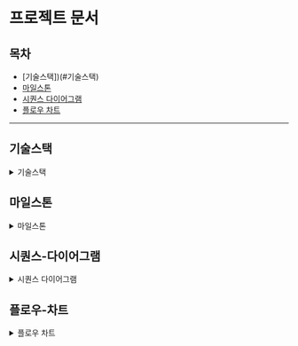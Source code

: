 # 프로젝트 문서

## 목차
- [기술스택])(#기술스택)
- [마일스톤](#마일스톤)
- [시퀀스 다이어그램](#시퀀스-다이어그램)
- [플로우 차트](#플로우-차트)

---

## 기술스택
<details>
  <summary>기술스택</summary>

## 기술 스택

### Web Application Server
- **Java 17**
- **Spring Boot**
    - Spring Web
    - Spring Validation
    - Spring Security
    - Jwt
    - Spring Data JPA
    - Query DSL

### Messaging Solution
- **Spring for Apache Kafka**

### Database
- **H2** (Domain)
- **Prometheus** (Application Meta Data)
- **Redis** (Caching)

### Monitoring System
- **Spring Actuator**
- **Grafana**

### Documentation
- **Spring Rest Docs**
- **Swagger**

### Test
- **Spring Boot Test**

</details>

## 마일스톤
<details>
  <summary>마일스톤</summary>

## E Commerce 시나리오 기반 서버 구축 마일스톤

### Week 3 (24H)
- 마일스톤 작성 (2H)
- 시나리오 분석 (2H)
- 시퀀스 다이어그램 작성 (4H)
- 플로우 차트 작성 (3H)
- 도메인 모델링 (4H)
- ERD 작성 (1H)
- Mock API 작성 (4H)
- API Spec 작성 (2H)
- 패키지 구조 작성 (1H)
- 기술스택 작성 (1H)

### Week 4 (22H)
- 도메인 엔티티 생성 (4H)
- API 통합테스트 작성 및 Service, DTO 객체 생성 (4H)
- 생성된 DTO 의 Validation 단위테스트 작성 (2H)
- Service 단위테스트 작성, Repository 객체 생성 (4H)
- Repository Interface 생성 (1H)
- RepositoryImpl 과 JpaRepository 기능 구현 (2H)
- JpaRepository 통합 테스트 생성 및 통과 (2H)
- Service 단위 테스트 통과 및 통합 테스트 작성 후 통과 (2H)
- API 통합테스트 통과 및 테스트 전체 점검 (1H)

### Week 5 (18H)
- 동시성 제어가 필요한 케이스 선별 (2H)
- 동시성 제어를 검증할 수 있는 통합테스트 작성 (4H)
- 동시성 제어를 위한 락 구현 (4H)
- 데이터 플랫폼 전송을 위한 Interface Component 생성 (2H)
- 데이터 플랫폼 전송을 위한 Component Mocking 후 테스트 통과 (4H)
- 동시성 통합테스트 통과 보고서 작성 (2H)

</details>

## 시퀀스-다이어그램
<details>
  <summary>시퀀스 다이어그램</summary>

### Point
![1 point](https://github.com/user-attachments/assets/cec67efc-14bd-47d8-897d-3dfbe487c069)
### Item
![2 item](https://github.com/user-attachments/assets/1fbb992f-9c23-473a-9630-3d46f72e3483)
### Order
![3 order](https://github.com/user-attachments/assets/4bed156d-e655-4a61-a853-277e8b87d4ba)

</details>

## 플로우-차트
<details>
  <summary>플로우 차트</summary>

### Point
<div style="text-align: center;">
    <img src="https://github.com/user-attachments/assets/005e8f70-72c8-4f0f-b13e-0f4e962b7a1b" alt="1 point" width="300"/>
</div>

### Item
<div style="text-align: center;">
    <img src="https://github.com/user-attachments/assets/6091746d-2bca-4dcd-aec3-81c1da182cf4" alt="2 item" width="300"/>
</div>

### Order
<div style="text-align: center;">
    <img src="https://github.com/user-attachments/assets/4a9baef6-90bf-4305-8e54-2956f03d933e" alt="3 order" width="300"/>
</div>

</details>


